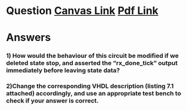 # Question [Canvas Link](https://usn.instructure.com/courses/20282/discussion_topics/129497) [Pdf Link](W03_Jan_29_D1_UART_receiver_ASMD_chart_The_Stop_state.pdf)

# Answers

### 1) How would the behaviour of this circuit be modified if we deleted state stop, and asserted the “rx_done_tick” output immediately before leaving state data?

### 2)Change the corresponding VHDL description (listing 7.1 attached) accordingly, and use an appropriate test bench to check if your answer is correct.
